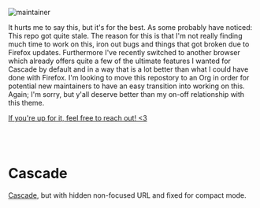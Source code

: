 <br><br>

![maintainer](https://github.com/andreasgrafen/cascade/assets/35840154/8a9df8d3-305f-45a8-baec-fd5a5827cec8)  

It hurts me to say this, but it's for the best. As some probably have noticed: This repo got quite stale. The reason for this is that I'm not really finding much time to work on this, iron out bugs and things that got broken due to Firefox updates. Furthermore I've recently switched to another browser which already offers quite a few of the ultimate features I wanted for Cascade by default and in a way that is a lot better than what I could have done with Firefox. I'm looking to move this repostory to an Org in order for potential new maintainers to have an easy transition into working on this. Again; I'm sorry, but y'all deserve better than my on-off relationship with this theme.

[If you're up for it, feel free to reach out! <3](https://github.com/andreasgrafen/cascade/discussions/116)


<br><br>

# Cascade

[Cascade](https://github.com/andreasgrafen/cascade), but with hidden non-focused URL and fixed for compact mode.

<br><br>
